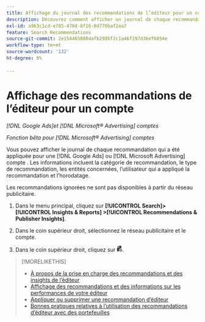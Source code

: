 ```yaml
---
title: Affichage du journal des recommandations de l’éditeur pour un compte
description: Découvrez comment afficher un journal de chaque recommandation qui a été appliquée pour une [!DNL Google Ads] ou [!DNL Microsoft Advertising] compte .
exl-id: a963c1cd-e785-470d-8f16-8d770baf2aa7
feature: Search Recommendations
source-git-commit: 2e1544658804afb298bf2c1a46f197d36ef6854e
workflow-type: tm+mt
source-wordcount: '132'
ht-degree: 0%

---
```


# Affichage des recommandations de l’éditeur pour un compte

*[!DNL Google Ads]et [!DNL Microsoft® Advertising] comptes*

*Fonction bêta pour [!DNL Microsoft® Advertising] comptes*

Vous pouvez afficher le journal de chaque recommandation qui a été appliquée pour une [!DNL Google Ads] ou [!DNL Microsoft Advertising] compte . Les informations incluent la catégorie de recommandation, le type de recommandation, les entités concernées, l’utilisateur qui a appliqué la recommandation et l’horodatage.

Les recommandations ignorées ne sont pas disponibles à partir du réseau publicitaire.

1. Dans le menu principal, cliquez sur **[!UICONTROL Search]> [!UICONTROL Insights & Reports] >[!UICONTROL Recommendations & Publisher Insights]**.

1. Dans le coin supérieur droit, sélectionnez le réseau publicitaire et le compte.

1. Dans le coin supérieur droit, cliquez sur ![Journaux des recommandations](/help/search-social-commerce/assets/recommendations-log-view.png "Journaux des recommandations").

>[!MORELIKETHIS]
>
>* [À propos de la prise en charge des recommandations et des insights de l’éditeur](recommendation-support.md)
>* [Affichage des recommandations et des informations sur les performances de votre éditeur](recommendation-view.md)
>* [Appliquer ou supprimer une recommandation d’éditeur](recommendation-apply-dismiss.md)
>* [Bonnes pratiques relatives à l’utilisation des recommandations d’éditeur avec des portefeuilles](recommendation-best-practices.md)

